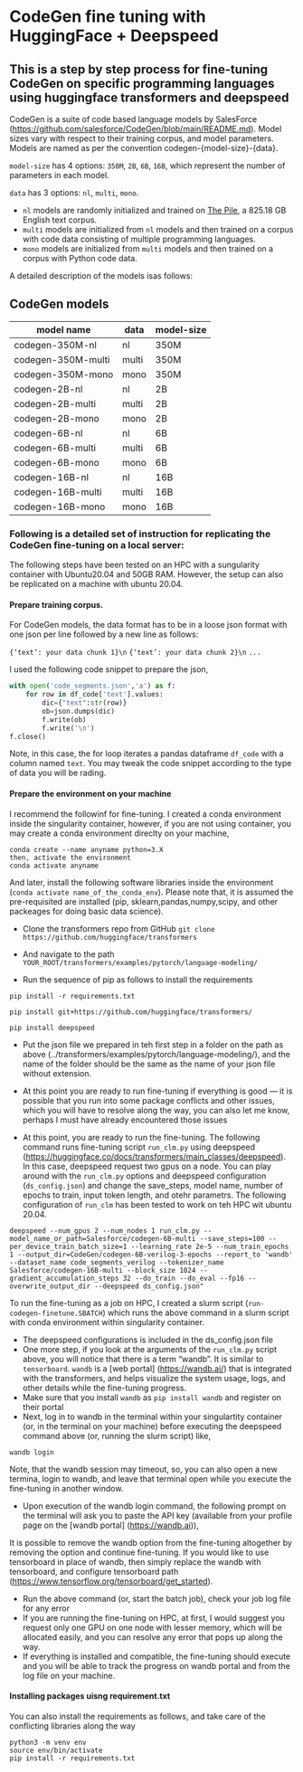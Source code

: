 # CodeGen fine tuning with HuggingFace + Deepspeed

## This is a step by step process for fine-tuning CodeGen on specific programming languages using huggingface transformers and deepspeed

CodeGen is a suite of code based language models by SalesForce (https://github.com/salesforce/CodeGen/blob/main/README.md). Model sizes vary with respect to their training corpus, and model parameters. Models are named as per the convention codegen-{model-size}-{data}.

`model-size` has 4 options: `350M`, `2B`, `6B`, `16B`, which represent the number of parameters in each model.

`data` has 3 options: `nl`, `multi`, `mono`.

* `nl` models are randomly initialized and trained on [The Pile](https://github.com/EleutherAI/the-pile), a 825.18 GB English text corpus.
* `multi` models are initialized from `nl` models and then trained on a corpus with code data consisting of multiple programming languages.
* `mono` models are initialized from `multi` models and then trained on a corpus with Python code data.

A detailed description of the models isas follows:

## CodeGen models

| model name | data | model-size|
| ------ | ----------- |--------|
| codegen-350M-nl   | nl |350M|
| codegen-350M-multi  | multi | 350M |
| codegen-350M-mono    | mono| 350M|
|codegen-2B-nl       | nl| 2B|
|codegen-2B-multi      |multi| 2B|
|codegen-2B-mono       |mono| 2B|
|codegen-6B-nl       |nl|6B|
|codegen-6B-multi      |multi|6B|
|codegen-6B-mono       |mono|6B|
|codegen-16B-nl      |nl|16B|
|codegen-16B-multi       |multi|16B|
|codegen-16B-mono      |mono|16B|



### Following is a detailed set of instruction for replicating the CodeGen fine-tuning on a local server:

The following steps have been tested on an HPC with a sungularity container with Ubuntu20.04 and 50GB RAM. However, the setup can also be replicated on a machine with ubuntu 20.04. 

#### Prepare training corpus. 

For CodeGen models, the data format has to be in a loose json format with one json per line followed by a new line as follows:

`{‘text’: your data chunk 1}\n`
`{‘text’: your data chunk 2}\n`
`...`
 
I used the following code snippet to prepare the json,

```python
with open('code_segments.json','a') as f:
    for row in df_code['text'].values:
        dic={"text":str(row)}
        ob=json.dumps(dic)
        f.write(ob)
        f.write('\n')
f.close()
```
Note, in this case, the for loop iterates a pandas dataframe `df_code` with a column named `text`. You may tweak the code snippet according to the type of data you will be rading.

#### Prepare the environment on your machine 

I recommend the followinf for fine-tuning. I created a conda environment inside the singularity container, however, if you are not using container, you may create a conda environment direclty on your machine,

```
conda create --name anyname python=3.X
then, activate the environment
conda activate anyname
```

And later, install the following software libraries inside the environment (`conda activate name_of_the_conda_env`). Please note that, it is assumed the pre-requisited are installed (pip, sklearn,pandas,numpy,scipy, and other packeages for doing basic data science).

+ Clone the transformers repo from GitHub
```git clone https://github.com/huggingface/transformers```

+ And navigate to the path `YOUR_ROOT/transformers/examples/pytorch/language-modeling/`
+ Run the sequence of pip as follows to install the requirements
```
pip install -r requirements.txt
```

```
pip install git+https://github.com/huggingface/transformers/
```
```
pip install deepspeed
```

+ Put the json file we prepared in teh first step in a folder on the path as above (../transformers/examples/pytorch/language-modeling/), and the name of the folder should be the same as the name of your json file without extension.
+ At this point you are ready to run fine-tuning if everything is good — it is possible that you run into some package conflicts and other issues, which you will have to resolve along the way, you can also let me know, perhaps I must have already encountered those issues

+ At this point, you are ready to run the fine-tuning. The following command runs fine-tuning script `run_clm.py` using deepspeed (https://huggingface.co/docs/transformers/main_classes/deepspeed). In this case, deepspeed request two gpus on a node. You can play around with the `run_clm.py` options and deepspeed configuration (`ds_config.json`) and change the save_steps, model name, number of epochs to train, input token length, and otehr parametrs. The following configuration of `run_clm` has been tested to work on teh HPC wit ubuntu 20.04.

```
deepspeed --num_gpus 2 --num_nodes 1 run_clm.py --model_name_or_path=Salesforce/codegen-6B-multi --save_steps=100 --per_device_train_batch_size=1 --learning_rate 2e-5 --num_train_epochs 1 --output_dir=CodeGen/codegen-6B-verilog-3-epochs --report_to 'wandb' --dataset_name code_segments_verilog --tokenizer_name Salesforce/codegen-16B-multi --block_size 1024 --gradient_accumulation_steps 32 --do_train --do_eval --fp16 --overwrite_output_dir --deepspeed ds_config.json"
```

To run the fine-tuning as a job on HPC, I created a slurm script (`run-codegen-finetune.SBATCH`) which runs the above command in a slurm script with conda environment within singularity container. 


+ The deepspeed configurations is included in the ds_config.json file
+ One more step, if you look at the arguments of the `run_clm.py` script above, you will notice that there is a term “wandb”. It is similar to `tensorboard`. `wandb` is a [web portal] (https://wandb.ai/) that is integrated with the transformers, and helps visualize the system usage, logs, and other details while the fine-tuning progress.
+ Make sure that you install `wandb` as `pip install wandb` and register on their portal 
+ Next, log in to wandb in the terminal within your singulartity container (or, in the terminal on your machine) before executing the deepspeed command above (or, running the slurm script) like,

```wandb login```

Note, that the wandb session may timeout, so, you can also open a new termina, login to wandb, and leave that terminal open while you execute the fine-tuning in another window.

+ Upon execution of the wandb login command, the following prompt on the terminal will ask you to paste the API key (available from your profile page on the [wandb portal] (https://wandb.ai)),
 
It is possible to remove the wandb option from the fine-tuning altogether by removing the option and continue fine-tuning. If you would like to use tensorboard in place of wandb, then simply replace the wandb with tensorboard, and configure tensorboard path (https://www.tensorflow.org/tensorboard/get_started).

+ Run the above command (or, start the batch job), check your job log file for any error
+ If you are running the fine-tuning on HPC, at first, I would suggest you request only one GPU on one node with lesser memory, which will be allocated easily, and you can resolve any error that pops up along the way.
+ If everything is installed and compatible, the fine-tuning should execute and you will be able to track the progress on wandb portal and from the log file on your machine.

#### Installing packages uisng requirement.txt

You can also install the requirements as follows, and take care of the conflicting libraries along the way

```
python3 -m venv env
source env/bin/activate
pip install -r requirements.txt
```

